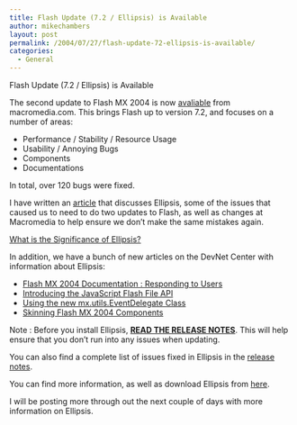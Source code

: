 ```yaml
---
title: Flash Update (7.2 / Ellipsis) is Available
author: mikechambers
layout: post
permalink: /2004/07/27/flash-update-72-ellipsis-is-available/
categories:
  - General
---
```



Flash Update (7.2 / Ellipsis) is Available

The second update to Flash MX 2004 is now [avaliable][1] from macromedia.com. This brings Flash up to version 7.2, and focuses on a number of areas:

*   Performance / Stability / Resource Usage
*   Usability / Annoying Bugs
*   Components
*   Documentations

In total, over 120 bugs were fixed.

I have written an [article][2] that discusses Ellipsis, some of the issues that caused us to need to do two updates to Flash, as well as changes at Macromedia to help ensure we don&#8217;t make the same mistakes again.

[What is the Significance of Ellipsis?][2]

In addition, we have a bunch of new articles on the DevNet Center with information about Ellipsis:

*   [Flash MX 2004 Documentation : Responding to Users][3]
*   [Introducing the JavaScript Flash File API][4]
*   [Using the new mx.utils.EventDelegate Class][5]
*   [Skinning Flash MX 2004 Components][6]

Note : Before you install Ellipsis, **[READ THE RELEASE NOTES][7]**. This will help ensure that you don&#8217;t run into any issues when updating.

You can also find a complete list of issues fixed in Ellipsis in the [release notes][7].

You can find more information, as well as download Ellipsis from [here][1].

I will be posting more through out the next couple of days with more information on Ellipsis.

 [1]: http://www.macromedia.com/software/flash/special/7_2updater/
 [2]: http://www.macromedia.com/devnet/mx/flash/articles/context.html
 [3]: http://www.macromedia.com/devnet/logged_in/evera_flashdoc.html
 [4]: http://www.macromedia.com/devnet/mx/flash/articles/jsapi.html
 [5]: http://www.macromedia.com/devnet/mx/flash/articles/eventproxy.html
 [6]: http://www.macromedia.com/devnet/mx/flash/articles/skinning_2004.html
 [7]: http://www.macromedia.com/support/documentation/en/flash/mx2004/releasenotes.html